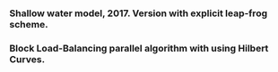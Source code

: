 ### Shallow water model, 2017. Version with explicit leap-frog scheme.
### Block Load-Balancing parallel algorithm with using Hilbert Curves.
